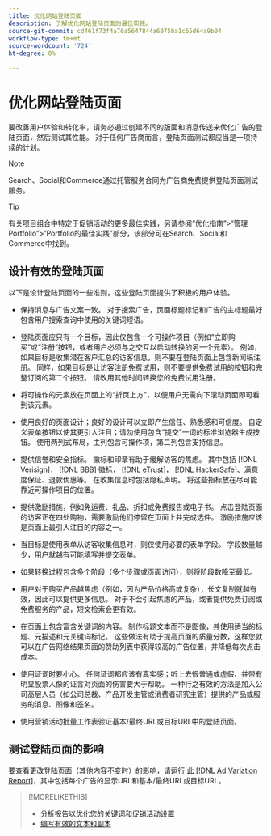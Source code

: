 ```yaml
---
title: 优化网站登陆页面
description: 了解优化网站登陆页面的最佳实践。
source-git-commit: cd461f73f4a70a5647844a6075ba1c65d64a9b04
workflow-type: tm+mt
source-wordcount: '724'
ht-degree: 0%

---
```


# 优化网站登陆页面

要改善用户体验和转化率，请务必通过创建不同的版面和消息传送来优化广告的登陆页面，然后测试其性能。 对于任何广告商而言，登陆页面测试都应当是一项持续的计划。

>[!NOTE]
>
>Search、Social和Commerce通过托管服务合同为广告商免费提供登陆页面测试服务。

>[!TIP]
>
>有关项目组合中特定于促销活动的更多最佳实践，另请参阅“优化指南”>“管理Portfolio”>“Portfolio的最佳实践”部分，该部分可在Search、Social和Commerce中找到。<!-- verify convention for referencing Optimization Guide here -->

## 设计有效的登陆页面

以下是设计登陆页面的一些准则，这些登陆页面提供了积极的用户体验。

* 保持消息与广告文案一致。 对于搜索广告，页面标题标记和广告的主标题最好包含用户搜索查询中使用的关键词短语。

* 登陆页面应只有一个目标，因此仅包含一个可操作项目（例如“立即购买”或“注册”按钮，或者用户必须与之交互以启动转换的另一个元素）。 例如，如果目标是收集潜在客户汇总的访客信息，则不要在登陆页面上包含新闻稿注册。 同样，如果目标是让访客注册免费试用，则不要提供免费试用的按钮和完整订阅的第二个按钮。 请改用其他时间转换您的免费试用注册。

* 将可操作的元素放在页面上的“折页上方”，以便用户无需向下滚动页面即可看到该元素。

* 使用良好的页面设计；良好的设计可以立即产生信任、熟悉感和可信度。 自定义表单按钮以使其更引人注目；请勿使用包含“提交”一词的标准浏览器生成按钮。 使用两列式布局，主列包含可操作项，第二列包含支持信息。

* 提供信誉和安全指标。 徽标和印章有助于缓解访客的焦虑。 其中包括 [!DNL Verisign]， [!DNL BBB] 徽标， [!DNL eTrust]， [!DNL HackerSafe]、满意度保证、退款优惠等。 在收集信息时包括隐私声明。 将这些指标放在尽可能靠近可操作项目的位置。

* 提供激励措施，例如免运费、礼品、折扣或免费报告或电子书。 点击登陆页面的访客正在四处购物，需要激励他们停留在页面上并完成选件。 激励措施应该是页面上最引人注目的内容之一。

* 当目标是使用表单从访客收集信息时，则仅使用必要的表单字段。 字段数量越少，用户就越有可能填写并提交表单。

* 如果转换过程包含多个阶段（多个步骤或页面访问），则将阶段数降至最低。

* 用户对于购买产品越焦虑（例如，因为产品价格高或复杂），长文复制就越有效，因此可以提供更多信息。 对于不会引起焦虑的产品，或者提供免费订阅或免费服务的产品，短文检索会更有效。

* 在页面上包含富含关键词的内容。 制作标题文本而不是图像，并使用适当的标题、元描述和元关键词标记。 这些做法有助于提高页面的质量分数，这样您就可以在广告网络结果页面的赞助列表中获得较高的广告位置，并降低每次点击成本。

* 使用证词时要小心。 任何证词都应该有真实感；听上去很普通或虚假、并带有明显股票人像的证言对页面的伤害要大于帮助。 一种行之有效的方法是加入公司高层人员（如公司总裁、产品开发主管或消费者研究主管）提供的产品或服务的消息、图像和签名。

* 使用营销活动批量工作表验证基本/最终URL或目标URL中的登陆页面。

## 测试登陆页面的影响

要查看更改登陆页面（其他内容不变时）的影响，请运行 [此 [!DNL Ad Variation Report]](/help/search-social-commerce/reports/management/basic-advanced/ad-variation-report.md)，其中包括每个广告的显示URL和基本/最终URL或目标URL。

>[!MORELIKETHIS]
>
>* [分析报告以优化您的关键词和促销活动设置](best-practices-analyze.md)
>* [编写有效的文本和副本](best-practices-write.md)

